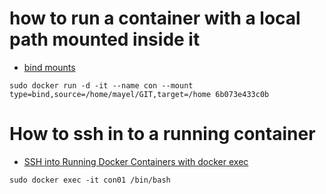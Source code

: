 # how to run a container with a local path mounted inside it
- [bind mounts](https://docs.docker.com/storage/bind-mounts/)

```
sudo docker run -d -it --name con --mount type=bind,source=/home/mayel/GIT,target=/home 6b073e433c0b
```

# How to ssh in to a running container
- [SSH into Running Docker Containers with docker exec](https://adamtheautomator.com/ssh-into-docker-container/)

```
sudo docker exec -it con01 /bin/bash
```

